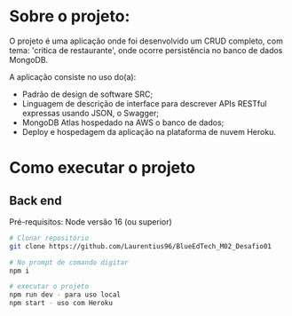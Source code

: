 # Sobre o projeto:

O projeto é uma aplicação onde foi desenvolvido um CRUD completo, com tema: 'critica de restaurante', onde ocorre persistência no banco de dados MongoDB.

A aplicação consiste no uso do(a): 
- Padrão de design de software SRC;
- Linguagem de descrição de interface para descrever APIs RESTful expressas usando JSON, o Swagger;
- MongoDB Atlas hospedado na AWS o banco de dados;
- Deploy e hospedagem da aplicação na plataforma de nuvem Heroku.

# Como executar o projeto

## Back end
Pré-requisitos: Node versão 16 (ou superior) 

```bash
# Clonar repositório
git clone https://github.com/Laurentius96/BlueEdTech_M02_Desafio01

# No prompt de comando digitar
npm i

# executar o projeto
npm run dev - para uso local
npm start - uso com Heroku
```
